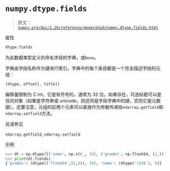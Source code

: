 # `numpy.dtype.fields`

> 原文：[`numpy.org/doc/1.26/reference/generated/numpy.dtype.fields.html`](https://numpy.org/doc/1.26/reference/generated/numpy.dtype.fields.html)

属性

```py
dtype.fields
```

为此数据类型定义的命名字段的字典，或`None`。

字典由字段名称作为键进行索引。字典中的每个条目都是一个完全描述字段的元组：

```py
(dtype, offset[, title]) 
```

偏移量限制为 C int，它是有符号的，通常为 32 位。如果存在，可选标题可以是任何对象（如果是字符串或 unicode，则还将是字段字典中的键，否则它是元数据）。还要注意，元组的前两个元素可以直接作为参数传递给`ndarray.getfield`和`ndarray.setfield`方法。

另请参见

`ndarray.getfield`, `ndarray.setfield`

示例

```py
>>> dt = np.dtype([('name', np.str_, 16), ('grades', np.float64, (2,))])
>>> print(dt.fields)
{'grades': (dtype(('float64',(2,))), 16), 'name': (dtype('|S16'), 0)} 
```
